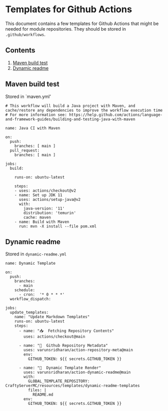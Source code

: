 # Templates for Github Actions
This document contains a few templates for Github Actions that might be needed for module repositories. They should be stored in `.github/workflows`.
## Contents
1. [Maven build test](#maven-test)
2. [Dynamic readme](#dynamic-readme)
## Maven build test<a id='maven-test'></a>
Stored in `maven.yml'
```YML
# This workflow will build a Java project with Maven, and cache/restore any dependencies to improve the workflow execution time
# For more information see: https://help.github.com/actions/language-and-framework-guides/building-and-testing-java-with-maven

name: Java CI with Maven

on:
  push:
    branches: [ main ]
  pull_request:
    branches: [ main ]

jobs:
  build:

    runs-on: ubuntu-latest

    steps:
    - uses: actions/checkout@v2
    - name: Set up JDK 11
      uses: actions/setup-java@v2
      with:
        java-version: '11'
        distribution: 'temurin'
        cache: maven
    - name: Build with Maven
      run: mvn -X install --file pom.xml
```
## Dynamic readme<a id='dynamic-readme'></a>
Stored in `dynamic-readme.yml`
```YML
name: Dynamic Template

on:
  push:
    branches:
      - main
	schedule:
      - cron:  '* 0 * * *'
  workflow_dispatch:

jobs:
  update_templates:
    name: "Update Markdown Templates"
    runs-on: ubuntu-latest
    steps:
      - name: "📥  Fetching Repository Contents"
        uses: actions/checkout@main

      - name: "💾  Github Repository Metadata"
        uses: varunsridharan/action-repository-meta@main
        env:
          GITHUB_TOKEN: ${{ secrets.GITHUB_TOKEN }}

      - name: "💫  Dynamic Template Render"
        uses: varunsridharan/action-dynamic-readme@main
        with:
          GLOBAL_TEMPLATE_REPOSITORY: CraftyServerMC/resources/templates/dynamic-readme-templates
          files: |
            README.md
        env:
          GITHUB_TOKEN: ${{ secrets.GITHUB_TOKEN }}
```